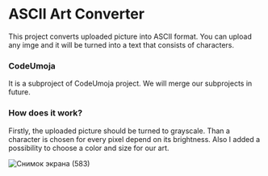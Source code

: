 # ASCII Art Converter <br>

This project converts uploaded picture into ASCII format. You can upload any imge and it will be turned into a text that consists of characters.<br>

### CodeUmoja

It is a subproject of CodeUmoja project. We will merge our subprojects in future.

### How does it work?

Firstly, the uploaded picture should be turned to grayscale. Than a character is chosen for every pixel depend on its brightness. 
Also I added a possibility to choose a color and size for our art.

![Снимок экрана (583)](https://user-images.githubusercontent.com/89994710/176068030-a46e9ed0-2fd4-4646-81fa-9811b2d15b88.png)
